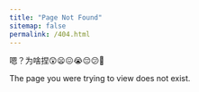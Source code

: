 ```yaml
---
title: "Page Not Found"
sitemap: false
permalink: /404.html
---
```


嗯？为啥捏😲😦😖😭😔😕🤔

The page you were trying to view does not exist.
